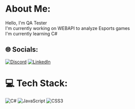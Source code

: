 #  About Me:
Hello, I'm QA Tester<br>I'm currently working on WEBAPI to analyze Esports games<br>I'm currently learning C#<br>


## 🌐 Socials:
[![Discord](https://img.shields.io/badge/Discord-%237289DA.svg?logo=discord&logoColor=white)](https://discord.gg/pjay320) [![LinkedIn](https://img.shields.io/badge/LinkedIn-%230077B5.svg?logo=linkedin&logoColor=white)](www.linkedin.com/in/paweł-szafrański-qa) 

# 💻 Tech Stack:
![C#](https://img.shields.io/badge/c%23-%23239120.svg?style=for-the-badge&logo=csharp&logoColor=white) ![JavaScript](https://img.shields.io/badge/javascript-%23323330.svg?style=for-the-badge&logo=javascript&logoColor=%23F7DF1E) ![CSS3](https://img.shields.io/badge/css3-%231572B6.svg?style=for-the-badge&logo=css3&logoColor=white)
